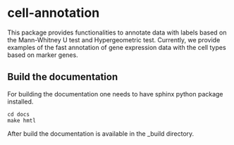 # cell-annotation

This package provides functionalities to annotate data with labels based on the 
Mann-Whitney U test and Hypergeometric test. Currently, we provide examples of 
the fast annotation of gene expression data with the cell types based on marker 
genes.

## Build the documentation

For building the documentation one needs to have sphinx python package 
installed.

    cd docs
    make hmtl
    
After build the documentation is available in the _build directory.
